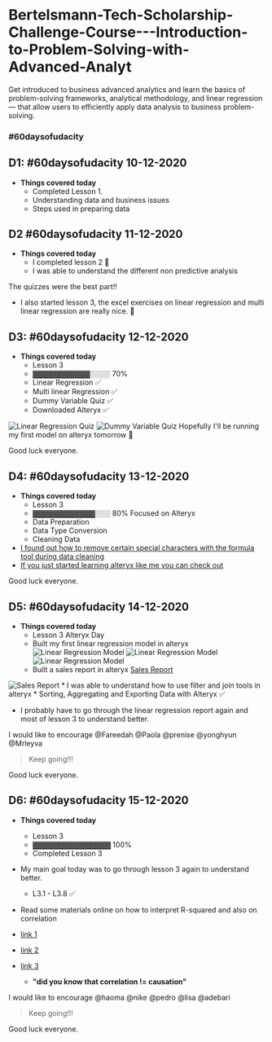 # Bertelsmann-Tech-Scholarship-Challenge-Course---Introduction-to-Problem-Solving-with-Advanced-Analyt
Get introduced to business advanced analytics and learn the basics of problem-solving frameworks, analytical methodology, and linear regression — that allow users to efficiently apply data analysis to business problem-solving.
### #60daysofudacity 
## D1: #60daysofudacity 10-12-2020
 - **Things covered today** 
    - Completed Lesson 1.
    - Understanding data and business issues 
    - Steps used in preparing data

## D2 #60daysofudacity 11-12-2020
 - **Things covered today**
    * I completed lesson 2 🥳 
    * I was able to understand the different non predictive analysis 
 
The quizzes were the best part!!

- I also started lesson 3, the excel exercises on linear regression and multi linear regression are really nice. 🙌


## D3: #60daysofudacity 12-12-2020 
- **Things covered today**
   * Lesson 3
    - ▓▓▓▓▓▓▓▓▓▓▓░░░░ 70%
   * Linear Regression ✅
   * Multi linear Regression ✅
   * Dummy Variable Quiz ✅
   * Downloaded Alteryx ✅

![Linear Regression Quiz](https://github.com/oluwatosin17/Bertelsmann-Tech-Scholarship-Challenge-Course---Introduction-to-Problem-Solving-with-Advanced-Analyt/blob/main/Images/Screenshot_20210112_112052.jpg) 
![Dummy Variable Quiz](https://github.com/oluwatosin17/Bertelsmann-Tech-Scholarship-Challenge-Course---Introduction-to-Problem-Solving-with-Advanced-Analyt/blob/main/Images/Screenshot_20210112_114125.jpg) 
Hopefully I'll be running my first model on alteryx tomorrow 🤞

Good luck everyone.

## D4: #60daysofudacity 13-12-2020
- **Things covered today**
   * Lesson 3
   * ▓▓▓▓▓▓▓▓▓▓▓▓░░░ 80%
Focused on Alteryx 
   * Data Preparation
   * Data Type Conversion
   * Cleaning Data
- [I found out how to remove certain special characters with the formula tool during data cleaning](https://community.alteryx.com/t5/Alteryx-Designer-Discussions/Remove-certain-special-characters/td-p/108697) 
- [If you just started learning alteryx like me you can check out](https://www.analyseup.com/learn-alteryx/alteryx-introduction.html) 

Good luck everyone. 

## D5: #60daysofudacity 14-12-2020
- **Things covered today**
    * Lesson 3
Alteryx Day  
    * Built my first linear regression model in alteryx 
![Linear Regression Model](https://github.com/oluwatosin17/Bertelsmann-Tech-Scholarship-Challenge-Course---Introduction-to-Problem-Solving-with-Advanced-Analyt/blob/main/Images/first%20model%20result.png) 
![Linear Regression Model](https://github.com/oluwatosin17/Bertelsmann-Tech-Scholarship-Challenge-Course---Introduction-to-Problem-Solving-with-Advanced-Analyt/blob/main/Images/first%20model%20result2.png) 
![Linear Regression Model](https://github.com/oluwatosin17/Bertelsmann-Tech-Scholarship-Challenge-Course---Introduction-to-Problem-Solving-with-Advanced-Analyt/blob/main/Images/first%20model%20result1.png) 
    * Built a sales report in alteryx [Sales Report](https://www.analyseup.com/learn-alteryx/alteryx-introduction.html) 

![Sales Report](https://github.com/oluwatosin17/Bertelsmann-Tech-Scholarship-Challenge-Course---Introduction-to-Problem-Solving-with-Advanced-Analyt/blob/main/Images/sales.png) 
    * I was able to understand how to use filter and join tools in alteryx 
    * Sorting, Aggregating and Exporting Data with Alteryx ✅

- I probably have to go through the linear regression report again and most of lesson 3 to understand better. 

I would like to encourage @Fareedah @Paola @prenise @yonghyun @Mrleyva 

> Keep going!!! 



Good luck everyone. 


## D6: #60daysofudacity 15-12-2020
- **Things covered today**
  * Lesson 3
  * ▓▓▓▓▓▓▓▓▓▓▓▓▓▓▓ 100%
  * Completed Lesson 3

- My main goal today was to go through lesson 3 again to understand better. 
     * L3.1 - L3.8 ✅ 
- Read some materials online on how to interpret R-squared and also on correlation 

- [link 1](https://www.displayr.com/8-tips-for-interpreting-r-squared/)
- [link 2](https://blog.minitab.com/blog/adventures-in-statistics-2/regression-analysis-how-do-i-interpret-r-squared-and-assess-the-goodness-of-fit)
- [link 3](https://www.mathsisfun.com/data/correlation.html)

  * **"did you know that correlation != causation"**


I would like to encourage @haoma @nike @pedro @lisa @adebari 

> Keep going!!! 

Good luck everyone. 

